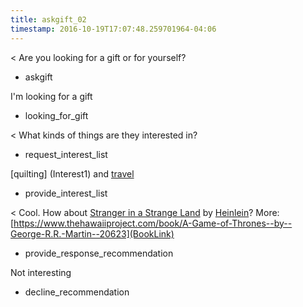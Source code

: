 ```yaml
---
title: askgift_02
timestamp: 2016-10-19T17:07:48.259701964-04:06
---
```


< Are you looking for a gift or for yourself?
* askgift

I'm looking for a gift
* looking_for_gift

< What kinds of things are they interested in?
* request_interest_list

[quilting] (Interest1) and [travel](Interest2)
* provide_interest_list

< Cool. How about [Stranger in a  Strange Land](BookTitle) by [Heinlein](AuthorName)? More: [https://www.thehawaiiproject.com/book/A-Game-of-Thrones--by--George-R.R.-Martin--20623](BookLink)
* provide_response_recommendation

Not interesting
* decline_recommendation
